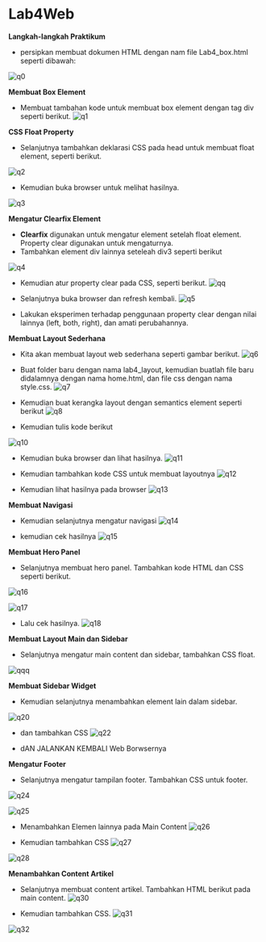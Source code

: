 # Lab4Web
**Langkah-langkah Praktikum**
- persipkan membuat dokumen HTML dengan nam file Lab4_box.html seperti dibawah:

![q0](https://user-images.githubusercontent.com/81581236/115279598-20e22500-a171-11eb-8517-0020dca3418b.PNG)

**Membuat Box Element**
- Membuat tambahan kode untuk membuat box element dengan tag div seperti berikut.
![q1](https://user-images.githubusercontent.com/81581236/115279741-4a02b580-a171-11eb-8a1a-28bb3e2d548e.PNG)

**CSS Float Property**
- Selanjutnya tambahkan deklarasi CSS pada head untuk membuat float element, seperti berikut.

![q2](https://user-images.githubusercontent.com/81581236/115279933-83d3bc00-a171-11eb-873e-32f14e5b955c.PNG)

- Kemudian buka browser untuk melihat hasilnya.

![q3](https://user-images.githubusercontent.com/81581236/115280004-9cdc6d00-a171-11eb-9554-2864180fa32d.PNG)

**Mengatur Clearfix Element**
- **Clearfix** digunakan untuk mengatur element setelah float element. Property clear digunakan untuk mengaturnya.
- Tambahkan element div lainnya seteleah div3 seperti berikut

![q4](https://user-images.githubusercontent.com/81581236/115280168-d1502900-a171-11eb-90be-e363f9fdae9b.PNG)

- Kemudian atur property clear pada CSS, seperti berikut.
![qq](https://user-images.githubusercontent.com/81581236/115280515-37d54700-a172-11eb-8eff-3709bc50901f.PNG)

- Selanjutnya buka browser dan refresh kembali.
![q5](https://user-images.githubusercontent.com/81581236/115280609-52a7bb80-a172-11eb-8eb0-928995fcfb3e.PNG)

- Lakukan eksperimen terhadap penggunaan property clear dengan nilai lainnya (left, both, right), dan amati perubahannya.


**Membuat Layout Sederhana**
- Kita akan membuat layout web sederhana seperti gambar berikut.
![q6](https://user-images.githubusercontent.com/81581236/115280755-7a971f00-a172-11eb-8c42-ca019a008e2e.PNG)

- Buat folder baru dengan nama lab4_layout, kemudian buatlah file baru didalamnya dengan nama home.html, dan file css dengan nama style.css.
![q7](https://user-images.githubusercontent.com/81581236/115280873-98fd1a80-a172-11eb-9d1b-1d362b350853.PNG)

- Kemudian buat kerangka layout dengan semantics element seperti berikut
![q8](https://user-images.githubusercontent.com/81581236/115280972-b4682580-a172-11eb-97e5-a115b386e24b.PNG)

- Kemudian tulis kode berikut

![q10](https://user-images.githubusercontent.com/81581236/115281067-ce096d00-a172-11eb-8036-ec4e490170f3.PNG)

- Kemudian buka browser dan lihat hasilnya.
![q11](https://user-images.githubusercontent.com/81581236/115281166-e7121e00-a172-11eb-9b34-3248b8c5dc6e.PNG)

- Kemudian tambahkan kode CSS untuk membuat layoutnya
![q12](https://user-images.githubusercontent.com/81581236/115281584-6142a280-a173-11eb-9931-00929605a5e0.PNG)

- Kemudian lihat hasilnya pada browser
![q13](https://user-images.githubusercontent.com/81581236/115281727-82a38e80-a173-11eb-9847-0efa6f89b128.PNG)



**Membuat Navigasi**
- Kemudian selanjutnya mengatur navigasi
![q14](https://user-images.githubusercontent.com/81581236/115281805-99e27c00-a173-11eb-9c99-3223e5e87ede.PNG)

- kemudian cek hasilnya
![q15](https://user-images.githubusercontent.com/81581236/115281883-b383c380-a173-11eb-9359-7d000564e735.PNG)

**Membuat Hero Panel**
- Selanjutnya membuat hero panel. Tambahkan kode HTML dan CSS seperti berikut.

![q16](https://user-images.githubusercontent.com/81581236/115281994-dc0bbd80-a173-11eb-9078-4cc0d3bd8a3a.PNG)

![q17](https://user-images.githubusercontent.com/81581236/115282048-eb8b0680-a173-11eb-96b6-e001503ba3db.PNG)

- Lalu cek hasilnya.
![q18](https://user-images.githubusercontent.com/81581236/115282135-06f61180-a174-11eb-9871-13ea8757b255.PNG)


**Membuat Layout Main dan Sidebar**
- Selanjutnya mengatur main content dan sidebar, tambahkan CSS float.

![qqq](https://user-images.githubusercontent.com/81581236/115282354-55a3ab80-a174-11eb-983e-0863c59e257d.PNG)

**Membuat Sidebar Widget**
- Kemudian selanjutnya menambahkan element lain dalam sidebar.

![q20](https://user-images.githubusercontent.com/81581236/115282477-75d36a80-a174-11eb-8703-90da6ce1b488.PNG)

- dan tambahkan CSS
![q22](https://user-images.githubusercontent.com/81581236/115282580-913e7580-a174-11eb-9787-497f104922b4.PNG)

- dAN JALANKAN KEMBALI Web Borwsernya


**Mengatur Footer**
- Selanjutnya mengatur tampilan footer. Tambahkan CSS untuk footer.


![q24](https://user-images.githubusercontent.com/81581236/115283010-0b6efa00-a175-11eb-8783-886ad5f56ccc.PNG)

![q25](https://user-images.githubusercontent.com/81581236/115283050-17f35280-a175-11eb-9095-0a14aabcecc7.PNG)

- Menambahkan Elemen lainnya pada Main Content
![q26](https://user-images.githubusercontent.com/81581236/115283156-35c0b780-a175-11eb-99c9-4524155f4cdb.PNG)

- Kemudian tambahkan CSS
![q27](https://user-images.githubusercontent.com/81581236/115283394-7f110700-a175-11eb-9bbc-d3842c8d813b.PNG)

![q28](https://user-images.githubusercontent.com/81581236/115283490-9e0f9900-a175-11eb-9ad1-0ab03aa2fbb1.PNG)


**Menambahkan Content Artikel**
- Selanjutnya membuat content artikel. Tambahkan HTML berikut pada main content.
![q30](https://user-images.githubusercontent.com/81581236/115283630-d44d1880-a175-11eb-8e07-73254a7fbb8e.PNG)

- Kemudian tambahkan CSS.
![q31](https://user-images.githubusercontent.com/81581236/115283765-ff376c80-a175-11eb-93bc-0db0e678f7e9.PNG)

![q32](https://user-images.githubusercontent.com/81581236/115283838-1bd3a480-a176-11eb-93e8-1c4026c83098.PNG)












